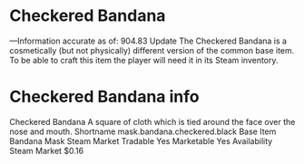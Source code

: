 # Checkered Bandana

—Information accurate as of: 904.83 Update
The Checkered Bandana is a cosmetically (but not physically) different version of the common base item. To be able to craft this item the player will need it in its Steam inventory.
# Checkered Bandana info

Checkered Bandana
A square of cloth which is tied around the face over the nose and mouth.
Shortname
mask.bandana.checkered.black
Base Item
Bandana Mask
Steam Market
Tradable
Yes
Marketable
Yes
Availability
Steam Market
$0.16
